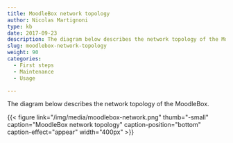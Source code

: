 ```yaml
---
title: MoodleBox network topology
author: Nicolas Martignoni
type: kb
date: 2017-09-23
description: The diagram below describes the network topology of the MoodleBox
slug: moodlebox-network-topology
weight: 90
categories:
  - First steps
  - Maintenance
  - Usage

---
```

The diagram below describes the network topology of the MoodleBox.

{{< figure link="/img/media/moodlebox-network.png" thumb="-small" caption="MoodleBox network topology" caption-position="bottom" caption-effect="appear" width="400px"  >}}
